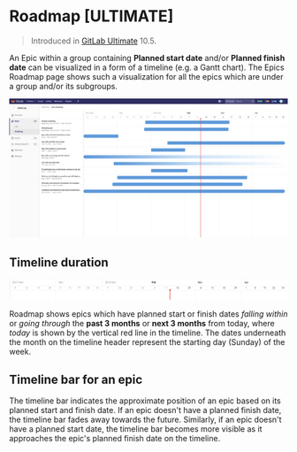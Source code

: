# Roadmap **[ULTIMATE]**

> Introduced in [GitLab Ultimate][ee] 10.5.

An Epic within a group containing **Planned start date** and/or **Planned finish date**
can be visualized in a form of a timeline (e.g. a Gantt chart). The Epics Roadmap page
shows such a visualization for all the epics which are under a group and/or its subgroups.

![roadmap view](img/roadmap_view.png)

## Timeline duration

![roadmap timeline](img/roadmap_timeline.png)

Roadmap shows epics which have planned start or finish dates _falling within_ or
_going through_ the **past 3 months** or **next 3 months** from today, where _today_
is shown by the vertical red line in the timeline. The dates underneath the month on
the timeline header represent the starting day (Sunday) of the week.

## Timeline bar for an epic

The timeline bar indicates the approximate position of an epic based on its planned start
and finish date. If an epic doesn't have a planned finish date, the timeline bar fades
away towards the future. Similarly, if an epic doesn't have a planned start date, the
timeline bar becomes more visible as it approaches the epic's planned finish date on the
timeline.

[ee]: https://about.gitlab.com/products
